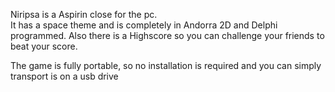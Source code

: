 Niripsa is a Aspirin close for the pc.  
It has a space theme and is completely in Andorra 2D and Delphi programmed. Also there is a Highscore so you can challenge your friends to beat your score.

The game is fully portable, so no installation is required and you can simply transport is on a usb drive